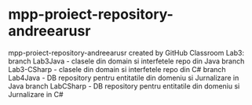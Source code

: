 # mpp-proiect-repository-andreearusr
mpp-proiect-repository-andreearusr created by GitHub Classroom
Lab3:
branch Lab3Java - clasele din domain si interfetele repo din Java
branch Lab3-CSharp - clasele din domain si interfetele repo din C#
branch Lab4Java - DB repository pentru entitatile din domeniu si Jurnalizare in Java
branch LabCSharp - DB repository pentru entitatile din domeniu si Jurnalizare in C#
